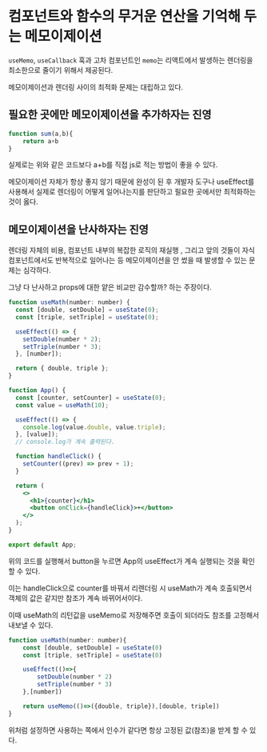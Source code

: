 # 컴포넌트와 함수의 무거운 연산을 기억해 두는 메모이제이션

`useMemo`, `useCallback` 훅과 고차 컴포넌트인 `memo`는 리액트에서 발생하는 렌더링을 최소한으로 줄이기 위해서 제공된다.

메모이제이션과 렌더링 사이의 최적화 문제는 대립하고 있다.

## 필요한 곳에만 메모이제이션을 추가하자는 진영

```jsx
function sum(a,b){
	return a+b
}
```

실제로는 위와 같은 코드보다 a+b를 직접 js로 적는 방법이 좋을 수 있다.

메모이제이션 자체가 항상 좋지 않기 때문에 완성이 된 후 개발자 도구나 useEffect를 사용해서 실제로 렌더링이 어떻게 일어나는지를 판단하고 필요한 곳에서만 최적화하는 것이 옳다.

## 메모이제이션을 난사하자는 진영

렌더링 자체의 비용, 컴포넌트 내부의 복잡한 로직의 재실행 , 그리고 앞의 것들이 자식 컴포넌트에서도 반복적으로 일어나는 등 메모이제이션을 안 썼을 때 발생할 수 있는 문제는 심각하다.

그냥 다 난사하고 props에 대한 얕은 비교만 감수할까? 하는 주장이다.

```jsx
function useMath(number: number) {
  const [double, setDouble] = useState(0);
  const [triple, setTriple] = useState(0);

  useEffect(() => {
    setDouble(number * 2);
    setTriple(number * 3);
  }, [number]);

  return { double, triple };
}

function App() {
  const [counter, setCounter] = useState(0);
  const value = useMath(10);

  useEffect(() => {
    console.log(value.double, value.triple);
  }, [value]);
  // console.log가 계속 출력된다.

  function handleClick() {
    setCounter((prev) => prev + 1);
  }

  return (
    <>
      <h1>{counter}</h1>
      <button onClick={handleClick}>+</button>
    </>
  );
}

export default App;
```

위의 코드를 실행해서 button을 누르면 App의 useEffect가 계속 실행되는 것을 확인할 수 있다.

이는 handleClick으로 counter를 바꿔서 리렌더링 시 useMath가 계속 호출되면서 객체의 값은 같지만 참조가 계속 바뀌어서이다.

이때 useMath의 리턴값을 useMemo로 저장해주면 호출이 되더라도 참조를 고정해서 내보낼 수 있다.

```jsx
function useMath(number: number){
	const [double, setDouble] = useState(0)
	const [triple, setTriple] = useState(0)

	useEffect(()=>{
		setDouble(number * 2)
		setTriple(number * 3)
	},[number])

	return useMemo(()=>({double, triple}),[double, triple])
}
```

위처럼 설정하면 사용하는 쪽에서 인수가 같다면 항상 고정된 값(참조)을 받게 할 수 있다.